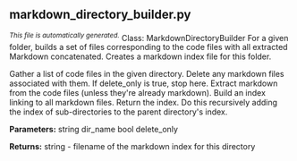 ## markdown_directory_builder.py
<sup><i>This file is automatically generated.</i></sup>
Class: MarkdownDirectoryBuilder
For a given folder, builds a set of files corresponding to the code files with all 
extracted Markdown concatenated.
Creates a markdown index file for this folder.

Gather a list of code files in the given directory.
Delete any markdown files associated with them. If delete_only is true, stop here.
Extract markdown from the code files (unless they're already markdown).
Build an index linking to all markdown files. Return the index.
Do this recursively adding the index of sub-directories to the parent directory's index.

__Parameters:__
        string dir_name
bool delete_only

__Returns:__ string - filename of the markdown index for this directory

